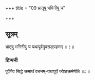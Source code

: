 +++
title = "09 भ्रातृषु भगिनीषु च"

+++
## सूत्रम्
भ्रातृषु भगिनीषु च यथापूर्वमुपसङ्ग्रहणम् ॥ ८॥  
### टिप्पनी
पूर्वेणैव सिद्धे क्रमार्थं वचनम्-यथापूर्वं ज्येष्ठक्रमेणेति ॥८॥  

